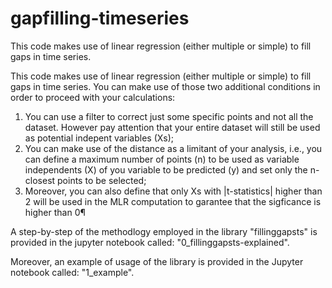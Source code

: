 # gapfilling-timeseries
This code makes use of linear regression (either multiple or simple) to fill gaps in time series.


This code makes use of linear regression (either multiple or simple) to fill gaps in time series.
You can make use of those two additional conditions in order to proceed with your calculations:
1. You can use a filter to correct just some specific points and not all the dataset. However pay attention that your entire dataset will still be used as potential indepent variables (Xs);
2. You can make use of the distance as a limitant of your analysis, i.e., you can define a maximum number of points (n) to be used as variable independents (X) of you variable to be predicted (y) and set only the n-closest points to be selected;
3. Moreover, you can also define that only Xs with |t-statistics| higher than 2 will be used in the MLR computation to garantee that the sigficance is higher than 0¶


A step-by-step of the methodlogy employed in the library "fillinggapsts" is provided in the jupyter notebook called: "0_fillinggapsts-explained". 

Moreover, an example of usage of the library is provided in the Jupyter notebook called: "1_example".  
